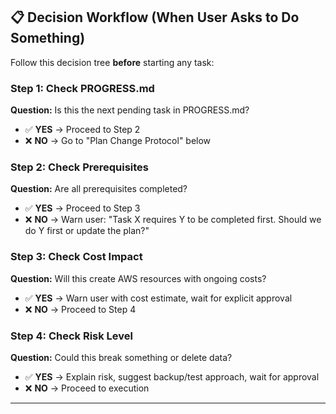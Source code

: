 ## 📋 Decision Workflow (When User Asks to Do Something)

Follow this decision tree **before** starting any task:

### Step 1: Check PROGRESS.md
**Question:** Is this the next pending task in PROGRESS.md?
- ✅ **YES** → Proceed to Step 2
- ❌ **NO** → Go to "Plan Change Protocol" below

### Step 2: Check Prerequisites
**Question:** Are all prerequisites completed?
- ✅ **YES** → Proceed to Step 3
- ❌ **NO** → Warn user: "Task X requires Y to be completed first. Should we do Y first or update the plan?"

### Step 3: Check Cost Impact
**Question:** Will this create AWS resources with ongoing costs?
- ✅ **YES** → Warn user with cost estimate, wait for explicit approval
- ❌ **NO** → Proceed to Step 4

### Step 4: Check Risk Level
**Question:** Could this break something or delete data?
- ✅ **YES** → Explain risk, suggest backup/test approach, wait for approval
- ❌ **NO** → Proceed to execution

---

